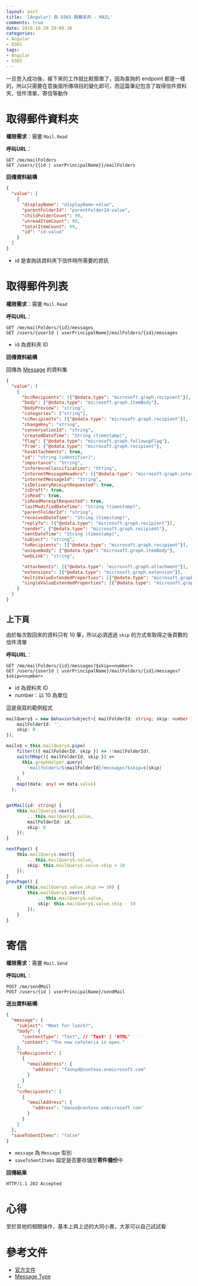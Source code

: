 ```yaml
---
layout: post
title: '[Angular] 與 O365 跳舞系列 - MAIL'
comments: true
date: 2018-10-20 20:09:38
categories:
- Angular
- O365
tags:
- Angular
- O365
---
```


一旦登入成功後，接下來的工作就比較簡單了，因為查詢的 endpoint 都是一樣的，所以只需要在意後面所傳項目的變化即可，而這篇筆記包含了取得信件資料夾，信件清單，寄信等動作

<!-- more -->

# 取得郵件資料夾

**權限需求**：需要 `Mail.Read`

**呼叫URL**：

```
GET /me/mailFolders
GET /users/{{id | userPrincipalName}}/mailFolders
```

**回傳資料結構**

```json
{
  "value": [
    {
      "displayName": "displayName-value",
      "parentFolderId": "parentFolderId-value",
      "childFolderCount": 99,
      "unreadItemCount": 99,
      "totalItemCount": 99,
      "id": "id-value"
    }
  ]
}
```

* id 是查詢該資料夾下信件時所需要的資訊



# 取得郵件列表

**權限需求**：需要 `Mail.Read`

**呼叫URL**：

```
GET /me/mailFolders/{id}/messages
GET /users/{userId | userPrincipalName}/mailFolders/{id}/messages
```

* id 為資料夾 ID

**回傳資料結構**

回傳為 [Message](https://developer.microsoft.com/en-us/graph/docs/api-reference/v1.0/resources/message) 的資料集

```json
{
  "value": [
    {
      "bccRecipients": [{"@odata.type": "microsoft.graph.recipient"}],
      "body": {"@odata.type": "microsoft.graph.itemBody"},
      "bodyPreview": "string",
      "categories": ["string"],
      "ccRecipients": [{"@odata.type": "microsoft.graph.recipient"}],
      "changeKey": "string",
      "conversationId": "string",
      "createdDateTime": "String (timestamp)",
      "flag": {"@odata.type": "microsoft.graph.followupFlag"},
      "from": {"@odata.type": "microsoft.graph.recipient"},
      "hasAttachments": true,
      "id": "string (identifier)",
      "importance": "String",
      "inferenceClassification": "String",
      "internetMessageHeaders": [{"@odata.type": "microsoft.graph.internetMessageHeader"}],
      "internetMessageId": "String",
      "isDeliveryReceiptRequested": true,
      "isDraft": true,
      "isRead": true,
      "isReadReceiptRequested": true,
      "lastModifiedDateTime": "String (timestamp)",
      "parentFolderId": "string",
      "receivedDateTime": "String (timestamp)",
      "replyTo": [{"@odata.type": "microsoft.graph.recipient"}],
      "sender": {"@odata.type": "microsoft.graph.recipient"},
      "sentDateTime": "String (timestamp)",
      "subject": "string",
      "toRecipients": [{"@odata.type": "microsoft.graph.recipient"}],
      "uniqueBody": {"@odata.type": "microsoft.graph.itemBody"},
      "webLink": "string",

      "attachments": [{"@odata.type": "microsoft.graph.attachment"}],
      "extensions": [{"@odata.type": "microsoft.graph.extension"}],
      "multiValueExtendedProperties": [{"@odata.type": "microsoft.graph.multiValueLegacyExtendedProperty"}],
      "singleValueExtendedProperties": [{"@odata.type": "microsoft.graph.singleValueLegacyExtendedProperty"}]
    }
  ]
}
```



## 上下頁

由於每次取回來的資料只有 10 筆，所以必須透過 `skip` 的方式來取得之後頁數的信件清單

**呼叫URL**：

```
GET /me/mailFolders/{id}/messages?$skip=<number>
GET /users/{userId | userPrincipalName}/mailFolders/{id}/messages?$skip=<number>
```

- id 為資料夾 ID
- number：以 10 為單位

這是我寫的範例程式

```typescript
mailQuery$ = new BehaviorSubject<{ mailFolderId: string; skip: number }>({
    mailFolderId: '',
    skip: 0
}); 

mails$ = this.mailQuery$.pipe(
    filter(({ mailFolderId, skip }) => !!mailFolderId),
    switchMap(({ mailFolderId, skip }) =>
      this.graphHelper.query(
        `mailfolders/${mailFolderId}/messages?$skip=${skip}`
      )
    ),
    map((data: any) => data.value)
  );


getMail(id: string) {
    this.mailQuery$.next({
        ...this.mailQuery$.value,
        mailFolderId: id,
        skip: 0
    });
}

nextPage() {
    this.mailQuery$.next({
        ...this.mailQuery$.value,
        skip: this.mailQuery$.value.skip + 10
    });
}
prevPage() {
    if (this.mailQuery$.value.skip >= 10) {
        this.mailQuery$.next({
            ...this.mailQuery$.value,
            skip: this.mailQuery$.value.skip - 10
        });
    }
}
```



# 寄信

**權限需求**：需要 `Mail.Send`

**呼叫URL**：

```
POST /me/sendMail
POST /users/{id | userPrincipalName}/sendMail
```

**送出資料結構**:

```json
{
  "message": {
    "subject": "Meet for lunch?",
    "body": {
      "contentType": "Text", // 'Text' | 'HTML'
      "content": "The new cafeteria is open."
    },
    "toRecipients": [
      {
        "emailAddress": {
          "address": "fannyd@contoso.onmicrosoft.com"
        }
      }
    ],
    "ccRecipients": [
      {
        "emailAddress": {
          "address": "danas@contoso.onmicrosoft.com"
        }
      }
    ]
  },
  "saveToSentItems": "false"
}
```

* `message` 為 `Message` 型別
* `saveToSentItems` 設定是否要存儲至**寄件備份**中

**回傳結果**

```
HTTP/1.1 202 Accepted
```



# 心得

至於其他的相關操作，基本上與上述的大同小異，大家可以自己試試看



# 參考文件

* [官方文件](https://developer.microsoft.com/en-us/graph/docs/api-reference/v1.0/resources/message)
* [Message Type](https://developer.microsoft.com/en-us/graph/docs/api-reference/v1.0/resources/message)





